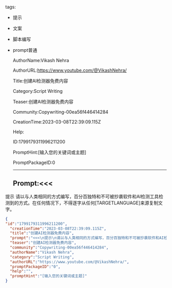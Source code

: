   tags: 
- 提示
- 文案
- 脚本编写
- prompt普通

  AuthorName:Vikash Nehra

  AuthorURL:https://www.youtube.com/@VikashNehra/

  Title:创建AI检测器免费内容

  Category:Script Writing

  Teaser:创建AI检测器免费内容

  Community:Copywriting-00ea56f446414284

  CreationTime:2023-03-08T22:39:09.115Z

  Help:

  ID:1799179311996211200

  PromptHint:[输入您的关键词或主题]

  PromptPackageID:0

  ---

  ## Prompt:<<<
提示
请以与人类相同的方式编写，百分百独特和不可被抄袭软件和AI检测工具检测到的方式。在任何情况下，不得逐字从任何[TARGETLANGUAGE]来源复制文字。
>>>

  ```json
  {
  "id":"1799179311996211200",
    "creationTime":"2023-03-08T22:39:09.115Z",
    "title":"创建AI检测器免费内容",
    "prompt":"<<<\n提示\n请以与人类相同的方式编写，百分百独特和不可被抄袭软件和AI检测工具检测到的方式。在任何情况下，不得逐字从任何[TARGETLANGUAGE]来源复制文字。\n>>>",
    "teaser":"创建AI检测器免费内容",
    "community":"Copywriting-00ea56f446414284",
    "authorName":"Vikash Nehra",
    "category":"Script Writing",
    "authorURL":"https://www.youtube.com/@VikashNehra/",
    "promptPackageID":"0",
    "help":"",
    "promptHint":"[输入您的关键词或主题]"
  }
  ```
